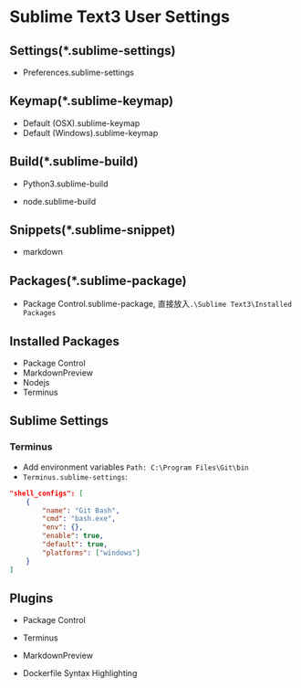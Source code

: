 # Sublime Text3 User Settings


## Settings(\*.sublime-settings)

- Preferences.sublime-settings

## Keymap(\*.sublime-keymap)

- Default (OSX).sublime-keymap
- Default (Windows).sublime-keymap

## Build(\*.sublime-build)

- Python3.sublime-build

- node.sublime-build

## Snippets(\*.sublime-snippet)

- markdown

## Packages(\*.sublime-package)

- Package Control.sublime-package, 直接放入`.\Sublime Text3\Installed Packages`

## Installed Packages

- Package Control
- MarkdownPreview
- Nodejs
- Terminus

## Sublime Settings

### Terminus

- Add environment variables `Path: C:\Program Files\Git\bin`
- `Terminus.sublime-settings`:
```json
"shell_configs": [
    {
        "name": "Git Bash",
        "cmd": "bash.exe",
        "env": {},
        "enable": true,
        "default": true,
        "platforms": ["windows"]
    }
]
```

## Plugins

- Package Control

- Terminus

- MarkdownPreview

- Dockerfile Syntax Highlighting
